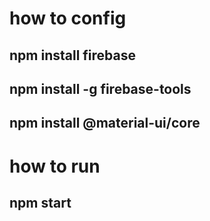 
# how to config
## npm install firebase
## npm install -g firebase-tools
## npm install @material-ui/core

# how to run
## npm start
